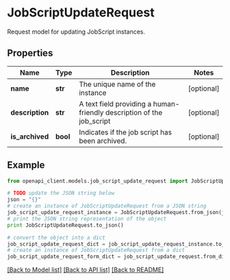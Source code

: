 # JobScriptUpdateRequest

Request model for updating JobScript instances.

## Properties
Name | Type | Description | Notes
------------ | ------------- | ------------- | -------------
**name** | **str** | The unique name of the instance | [optional] 
**description** | **str** | A text field providing a human-friendly description of the job_script | [optional] 
**is_archived** | **bool** | Indicates if the job script has been archived. | [optional] 

## Example

```python
from openapi_client.models.job_script_update_request import JobScriptUpdateRequest

# TODO update the JSON string below
json = "{}"
# create an instance of JobScriptUpdateRequest from a JSON string
job_script_update_request_instance = JobScriptUpdateRequest.from_json(json)
# print the JSON string representation of the object
print JobScriptUpdateRequest.to_json()

# convert the object into a dict
job_script_update_request_dict = job_script_update_request_instance.to_dict()
# create an instance of JobScriptUpdateRequest from a dict
job_script_update_request_form_dict = job_script_update_request.from_dict(job_script_update_request_dict)
```
[[Back to Model list]](../README.md#documentation-for-models) [[Back to API list]](../README.md#documentation-for-api-endpoints) [[Back to README]](../README.md)



